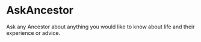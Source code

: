 # AskAncestor
Ask any Ancestor about anything you would like to know about life and their experience or advice.
